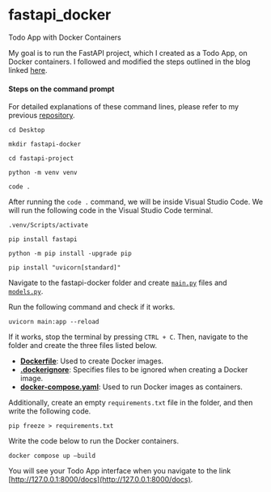 # fastapi_docker
Todo App with Docker Containers

My goal is to run the FastAPI project, which I created as a Todo App, on Docker containers. I followed and modified the steps outlined in the blog linked [here](https://dev.to/rajeshj3/dockerize-fastapi-project-like-a-pro-step-by-step-tutorial-7i8).

####  Steps on the command prompt

For detailed explanations of these command lines, please refer to my previous [repository](https://github.com/f-kuzey-edes-huyal/fastapi-project).

```cd Desktop```

```mkdir fastapi-docker```

```cd fastapi-project```

```python -m venv venv```

```code .```

After running the ```code .``` command, we will be inside Visual Studio Code. We will run the following code in the Visual Studio Code terminal.

```.venv/Scripts/activate```

```pip install fastapi```

```python -m pip install -upgrade pip```

```pip install "uvicorn[standard]"```




Navigate to the fastapi-docker folder and create [```main.py```](https://github.com/f-kuzey-edes-huyal/fastapi_docker/blob/main/main.py) files and [```models.py```](https://github.com/f-kuzey-edes-huyal/fastapi_docker/blob/main/models.py).

Run the following command and check if it works.

```uvicorn main:app --reload``` 

If it works, stop the terminal by pressing ```CTRL + C```. Then, navigate to the folder and create the three files listed below.

* [__Dockerfile__](https://github.com/f-kuzey-edes-huyal/fastapi_docker/blob/main/Dockerfile): Used to create Docker images.
* [__.dockerignore__](https://github.com/f-kuzey-edes-huyal/fastapi_docker/blob/main/.dockerignore): Specifies files to be ignored when creating a Docker image.
* [__docker-compose.yaml__](https://github.com/f-kuzey-edes-huyal/fastapi_docker/blob/main/docker-compose.yaml): Used to run Docker images as containers.

Additionally, create an empty ```requirements.txt``` file in the folder, and then write the following code.

```pip freeze > requirements.txt```

Write the code below to run the Docker containers.

```docker compose up –build```

You will see your Todo App interface when you navigate to the link [http://127.0.0.1:8000/docs](http://127.0.0.1:8000/docs).
